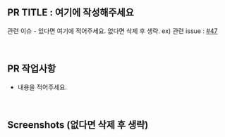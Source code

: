 ## PR TITLE : 여기에 작성해주세요
관련 이슈 - 있다면 여기에 적어주세요. 없다면 삭제 후 생략. ex) 관련 issue : [#47](http://www.google.co.kr)

<br/>

## PR 작업사항
- 내용을 적어주세요.

<br/>

## Screenshots (없다면 삭제 후 생략)

